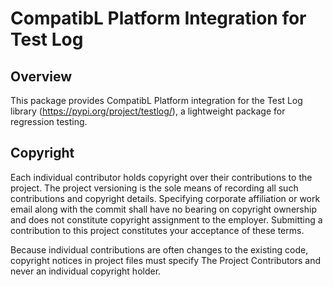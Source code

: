 # CompatibL Platform Integration for Test Log

## Overview

This package provides CompatibL Platform integration for the Test Log library
(https://pypi.org/project/testlog/), a lightweight package for regression
testing.

## Copyright

Each individual contributor holds copyright over their contributions to the
project. The project versioning is the sole means of recording all such
contributions and copyright details. Specifying corporate affiliation or
work email along with the commit shall have no bearing on copyright ownership
and does not constitute copyright assignment to the employer. Submitting a
contribution to this project constitutes your acceptance of these terms.

Because individual contributions are often changes to the existing code,
copyright notices in project files must specify The Project Contributors and
never an individual copyright holder.
